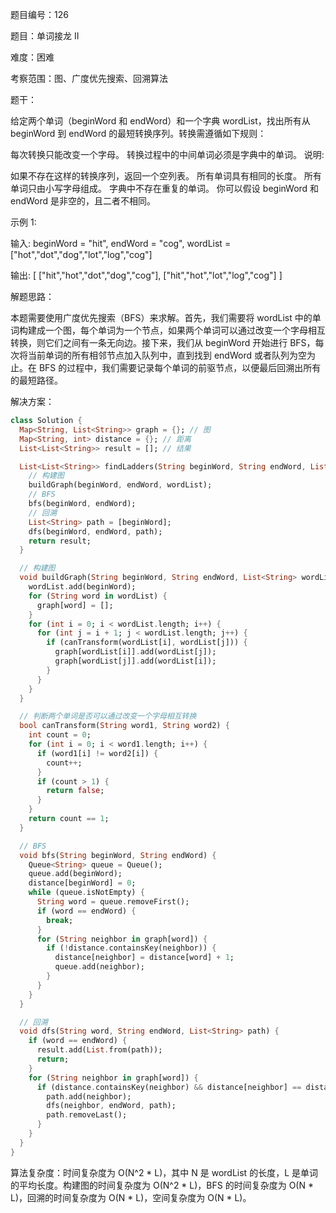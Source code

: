 题目编号：126

题目：单词接龙 II

难度：困难

考察范围：图、广度优先搜索、回溯算法

题干：

给定两个单词（beginWord 和 endWord）和一个字典 wordList，找出所有从 beginWord 到 endWord 的最短转换序列。转换需遵循如下规则：

每次转换只能改变一个字母。
转换过程中的中间单词必须是字典中的单词。
说明:

如果不存在这样的转换序列，返回一个空列表。
所有单词具有相同的长度。
所有单词只由小写字母组成。
字典中不存在重复的单词。
你可以假设 beginWord 和 endWord 是非空的，且二者不相同。

示例 1:

输入:
beginWord = "hit",
endWord = "cog",
wordList = ["hot","dot","dog","lot","log","cog"]

输出:
[
  ["hit","hot","dot","dog","cog"],
  ["hit","hot","lot","log","cog"]
]

解题思路：

本题需要使用广度优先搜索（BFS）来求解。首先，我们需要将 wordList 中的单词构建成一个图，每个单词为一个节点，如果两个单词可以通过改变一个字母相互转换，则它们之间有一条无向边。接下来，我们从 beginWord 开始进行 BFS，每次将当前单词的所有相邻节点加入队列中，直到找到 endWord 或者队列为空为止。在 BFS 的过程中，我们需要记录每个单词的前驱节点，以便最后回溯出所有的最短路径。

解决方案：

```dart
class Solution {
  Map<String, List<String>> graph = {}; // 图
  Map<String, int> distance = {}; // 距离
  List<List<String>> result = []; // 结果

  List<List<String>> findLadders(String beginWord, String endWord, List<String> wordList) {
    // 构建图
    buildGraph(beginWord, endWord, wordList);
    // BFS
    bfs(beginWord, endWord);
    // 回溯
    List<String> path = [beginWord];
    dfs(beginWord, endWord, path);
    return result;
  }

  // 构建图
  void buildGraph(String beginWord, String endWord, List<String> wordList) {
    wordList.add(beginWord);
    for (String word in wordList) {
      graph[word] = [];
    }
    for (int i = 0; i < wordList.length; i++) {
      for (int j = i + 1; j < wordList.length; j++) {
        if (canTransform(wordList[i], wordList[j])) {
          graph[wordList[i]].add(wordList[j]);
          graph[wordList[j]].add(wordList[i]);
        }
      }
    }
  }

  // 判断两个单词是否可以通过改变一个字母相互转换
  bool canTransform(String word1, String word2) {
    int count = 0;
    for (int i = 0; i < word1.length; i++) {
      if (word1[i] != word2[i]) {
        count++;
      }
      if (count > 1) {
        return false;
      }
    }
    return count == 1;
  }

  // BFS
  void bfs(String beginWord, String endWord) {
    Queue<String> queue = Queue();
    queue.add(beginWord);
    distance[beginWord] = 0;
    while (queue.isNotEmpty) {
      String word = queue.removeFirst();
      if (word == endWord) {
        break;
      }
      for (String neighbor in graph[word]) {
        if (!distance.containsKey(neighbor)) {
          distance[neighbor] = distance[word] + 1;
          queue.add(neighbor);
        }
      }
    }
  }

  // 回溯
  void dfs(String word, String endWord, List<String> path) {
    if (word == endWord) {
      result.add(List.from(path));
      return;
    }
    for (String neighbor in graph[word]) {
      if (distance.containsKey(neighbor) && distance[neighbor] == distance[word] + 1) {
        path.add(neighbor);
        dfs(neighbor, endWord, path);
        path.removeLast();
      }
    }
  }
}
```

算法复杂度：时间复杂度为 O(N^2 * L)，其中 N 是 wordList 的长度，L 是单词的平均长度。构建图的时间复杂度为 O(N^2 * L)，BFS 的时间复杂度为 O(N * L)，回溯的时间复杂度为 O(N * L)，空间复杂度为 O(N * L)。